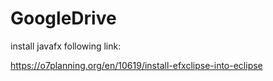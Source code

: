 # GoogleDrive


install javafx following link:

https://o7planning.org/en/10619/install-efxclipse-into-eclipse
